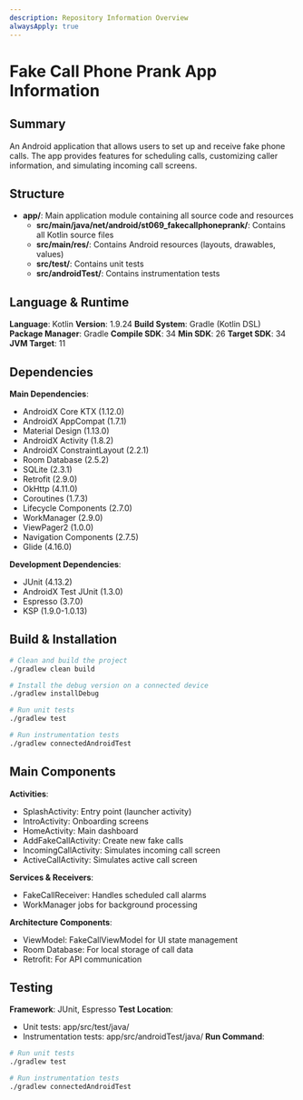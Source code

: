 ```yaml
---
description: Repository Information Overview
alwaysApply: true
---
```


# Fake Call Phone Prank App Information

## Summary
An Android application that allows users to set up and receive fake phone calls. The app provides features for scheduling calls, customizing caller information, and simulating incoming call screens.

## Structure
- **app/**: Main application module containing all source code and resources
  - **src/main/java/net/android/st069_fakecallphoneprank/**: Contains all Kotlin source files
  - **src/main/res/**: Contains Android resources (layouts, drawables, values)
  - **src/test/**: Contains unit tests
  - **src/androidTest/**: Contains instrumentation tests

## Language & Runtime
**Language**: Kotlin
**Version**: 1.9.24
**Build System**: Gradle (Kotlin DSL)
**Package Manager**: Gradle
**Compile SDK**: 34
**Min SDK**: 26
**Target SDK**: 34
**JVM Target**: 11

## Dependencies
**Main Dependencies**:
- AndroidX Core KTX (1.12.0)
- AndroidX AppCompat (1.7.1)
- Material Design (1.13.0)
- AndroidX Activity (1.8.2)
- AndroidX ConstraintLayout (2.2.1)
- Room Database (2.5.2)
- SQLite (2.3.1)
- Retrofit (2.9.0)
- OkHttp (4.11.0)
- Coroutines (1.7.3)
- Lifecycle Components (2.7.0)
- WorkManager (2.9.0)
- ViewPager2 (1.0.0)
- Navigation Components (2.7.5)
- Glide (4.16.0)

**Development Dependencies**:
- JUnit (4.13.2)
- AndroidX Test JUnit (1.3.0)
- Espresso (3.7.0)
- KSP (1.9.0-1.0.13)

## Build & Installation
```bash
# Clean and build the project
./gradlew clean build

# Install the debug version on a connected device
./gradlew installDebug

# Run unit tests
./gradlew test

# Run instrumentation tests
./gradlew connectedAndroidTest
```

## Main Components
**Activities**:
- SplashActivity: Entry point (launcher activity)
- IntroActivity: Onboarding screens
- HomeActivity: Main dashboard
- AddFakeCallActivity: Create new fake calls
- IncomingCallActivity: Simulates incoming call screen
- ActiveCallActivity: Simulates active call screen

**Services & Receivers**:
- FakeCallReceiver: Handles scheduled call alarms
- WorkManager jobs for background processing

**Architecture Components**:
- ViewModel: FakeCallViewModel for UI state management
- Room Database: For local storage of call data
- Retrofit: For API communication

## Testing
**Framework**: JUnit, Espresso
**Test Location**: 
- Unit tests: app/src/test/java/
- Instrumentation tests: app/src/androidTest/java/
**Run Command**:
```bash
# Run unit tests
./gradlew test

# Run instrumentation tests
./gradlew connectedAndroidTest
```